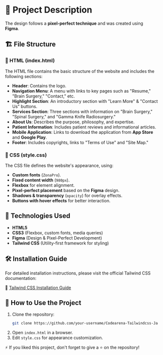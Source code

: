 # 📌 Project Description
The design follows a **pixel-perfect technique** and was created using **Figma**.

## 🏗 File Structure

### 📄 HTML (index.html)
The HTML file contains the basic structure of the website and includes the following sections:
- **Header**: Contains the logo.
- **Navigation Menu**: A menu with links to key pages such as "Resume," "Brain Surgery," "Contact," etc.
- **Highlight Section**: An introductory section with "Learn More" & "Contact Us" buttons.
- **Services Section**: Three sections with information on "Brain Surgery," "Spinal Surgery," and "Gamma Knife Radiosurgery."
- **About Us**: Describes the purpose, philosophy, and expertise.
- **Patient Information**: Includes patient reviews and informational articles.
- **Mobile Application**: Links to download the application from **App Store** and **Google Play**.
- **Footer**: Includes copyrights, links to "Terms of Use" and "Site Map."

### 🎨 CSS (style.css)
The CSS file defines the website's appearance, using:
- **Custom fonts** (`ZonaPro`).
- **Fixed content width** (`980px`).
- **Flexbox** for element alignment.
- **Pixel-perfect placement** based on the **Figma** design.
- **Shadows & transparency** (`opacity`) for overlay effects.
- **Buttons with hover effects** for better interaction.

## 🚀 Technologies Used
- **HTML5**
- **CSS3** (Flexbox, custom fonts, media queries)
- **Figma** (Design & Pixel-Perfect Development)
- **Tailwind CSS** (Utility-first framework for styling)

## 🛠 Installation Guide
For detailed installation instructions, please visit the official Tailwind CSS documentation:

🔗 [Tailwind CSS Installation Guide](https://tailwindcss.com/docs/installation/tailwind-cli)

## 📂 How to Use the Project
1. Clone the repository:
   ```bash
   git clone https://github.com/your-username/Codearena-Tailwindcss-Javascript.git
   ```
2. Open `index.html` in a browser.
3. Edit `style.css` for appearance customization.

⚡ If you liked this project, don't forget to give a ⭐ on the repository!
